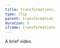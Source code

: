 ```yaml
---
title: Transformations.
type: clip
parent: transformation
duration: 5
iframe: transformations
---
```

A brief video.

<!-- more -->
